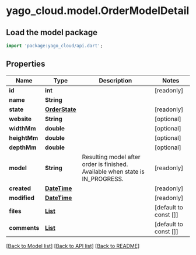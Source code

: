 # yago_cloud.model.OrderModelDetail

## Load the model package
```dart
import 'package:yago_cloud/api.dart';
```

## Properties
Name | Type | Description | Notes
------------ | ------------- | ------------- | -------------
**id** | **int** |  | [readonly] 
**name** | **String** |  | 
**state** | [**OrderState**](OrderState.md) |  | [readonly] 
**website** | **String** |  | [optional] 
**widthMm** | **double** |  | [optional] 
**heightMm** | **double** |  | [optional] 
**depthMm** | **double** |  | [optional] 
**model** | **String** | Resulting model after order is finished. Available when state is IN_PROGRESS. | [readonly] 
**created** | [**DateTime**](DateTime.md) |  | [readonly] 
**modified** | [**DateTime**](DateTime.md) |  | [readonly] 
**files** | [**List<OrderModelFile>**](OrderModelFile.md) |  | [default to const []]
**comments** | [**List<OrderModelComment>**](OrderModelComment.md) |  | [default to const []]

[[Back to Model list]](../README.md#documentation-for-models) [[Back to API list]](../README.md#documentation-for-api-endpoints) [[Back to README]](../README.md)



